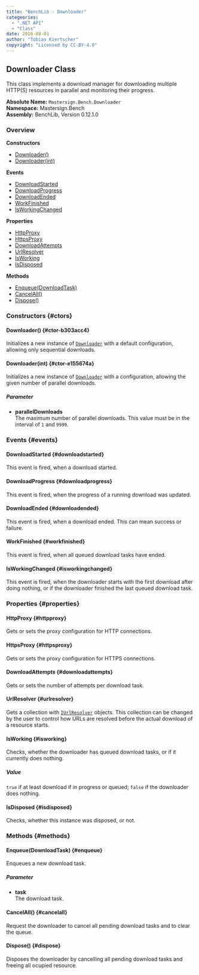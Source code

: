 ```yaml
---
title: "BenchLib - Downloader"
categeories:
  - ".NET API"
  - "Class"
date: 2016-08-01
author: "Tobias Kiertscher"
copyright: "Licensed by CC-BY-4.0"
---
```


## Downloader Class
This class implements a download manager for downloading multiple HTTP(S) resources in parallel and monitoring their progress. 

**Absolute Name:** `Mastersign.Bench.Downloader`  
**Namespace:** Mastersign.Bench  
**Assembly:** BenchLib, Version 0.12.1.0



### Overview
**Constructors**

* [Downloader()](#ctor-b303acc4)
* [Downloader(int)](#ctor-e155674a)

**Events**

* [DownloadStarted](#downloadstarted)
* [DownloadProgress](#downloadprogress)
* [DownloadEnded](#downloadended)
* [WorkFinished](#workfinished)
* [IsWorkingChanged](#isworkingchanged)

**Properties**

* [HttpProxy](#httpproxy)
* [HttpsProxy](#httpsproxy)
* [DownloadAttempts](#downloadattempts)
* [UrlResolver](#urlresolver)
* [IsWorking](#isworking)
* [IsDisposed](#isdisposed)

**Methods**

* [Enqueue(DownloadTask)](#enqueue)
* [CancelAll()](#cancelall)
* [Dispose()](#dispose)

### Constructors {#ctors}

#### Downloader() {#ctor-b303acc4}
Initializes a new instance of  [`Downloader`](/clr-api/mastersign-bench-downloader/) with a default configuration, allowing only sequential downloads. 

#### Downloader(int) {#ctor-e155674a}
Initializes a new instance of  [`Downloader`](/clr-api/mastersign-bench-downloader/) with a configuration, allowing the given number of parallel downloads. 

##### Parameter

* **parallelDownloads**  
  The maximum number of parallel downloads. This value must be in the interval of `1` and `9999`.

### Events {#events}

#### DownloadStarted {#downloadstarted}
This event is fired, when a download started. 

#### DownloadProgress {#downloadprogress}
This event is fired, when the progress of a running download was updated. 

#### DownloadEnded {#downloadended}
This event is fired, when a download ended. This can mean success or failure. 

#### WorkFinished {#workfinished}
This event is fired, when all queued download tasks have ended. 

#### IsWorkingChanged {#isworkingchanged}
This event is fired, when the downloader starts with the first download after doing nothing, or if the downloader finished the last queued download task. 

### Properties {#properties}

#### HttpProxy {#httpproxy}
Gets or sets the proxy configuration for HTTP connections. 

#### HttpsProxy {#httpsproxy}
Gets or sets the proxy configuration for HTTPS connections. 

#### DownloadAttempts {#downloadattempts}
Gets or sets the number of attempts per download task. 

#### UrlResolver {#urlresolver}
Gets a collection with  [`IUrlResolver`](/clr-api/mastersign-bench-iurlresolver/) objects. This collection can be changed by the user to control how URLs are resolved before the actual download of a resource starts. 

#### IsWorking {#isworking}
Checks, whether the downloader has queued download tasks, or if it currently does nothing. 

##### Value
`true` if at least download if in progress or queued; `false` if the downloader does nothing.
#### IsDisposed {#isdisposed}
Checks, whether this instance was disposed, or not. 

### Methods {#methods}

#### Enqueue(DownloadTask) {#enqueue}
Enqueues a new download task. 

##### Parameter

* **task**  
  The download task.

#### CancelAll() {#cancelall}
Request the downloader to cancel all pending download tasks and to clear the queue. 

#### Dispose() {#dispose}
Disposes the downloader by cancelling all pending download tasks and freeing all ocupied resource. 


